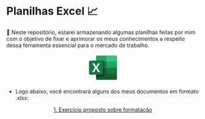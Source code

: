 # Planilhas Excel 📈

📌 Neste repositório, estarei armazenando algumas planilhas feitas por mim com o objetivo de fixar e aprimorar os meus conhecimentos a respeito dessa ferramenta essencial para o mercado de trabalho. 

<p align="center">
    <img src="images/excel.png" width=75>
</p>

- Logo abaixo, você encontrará alguns dos meus documentos em formato .xlsx:

<p align="center">
    <a href="documentos/exercicio-proposto-formatacao.xlsx">1. Exercício proposto sobre formatação</a>
</p>